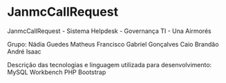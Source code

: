 # JanmcCallRequest

JanmcCallRequest - Sistema Helpdesk - Governança TI - Una Airmorés

Grupo:
Nádia Guedes 
Matheus Francisco 
Gabriel Gonçalves
Caio Brandão
André Isaac

Descrição das tecnologias e linguagem utilizada para desenvolvimento:
MySQL Workbench
PHP
Bootstrap
